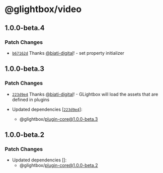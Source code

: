 # @glightbox/video

## 1.0.0-beta.4

### Patch Changes

- [`b67162d`](https://github.com/biati-digital/glightbox/commit/b67162dd9cfdb33e4e34a4d448c2353c0582bf8d) Thanks [@biati-digital](https://github.com/biati-digital)! - set property initializer

## 1.0.0-beta.3

### Patch Changes

- [`223d9e4`](https://github.com/biati-digital/glightbox/commit/223d9e4e3aa9dfdb7ad382b4eff5f512cc351372) Thanks [@biati-digital](https://github.com/biati-digital)! - GLightbox will load the assets that are defined in plugins

- Updated dependencies [[`223d9e4`](https://github.com/biati-digital/glightbox/commit/223d9e4e3aa9dfdb7ad382b4eff5f512cc351372)]:
  - @glightbox/plugin-core@1.0.0-beta.3

## 1.0.0-beta.2

### Patch Changes

- Updated dependencies []:
  - @glightbox/plugin-core@1.0.0-beta.2
